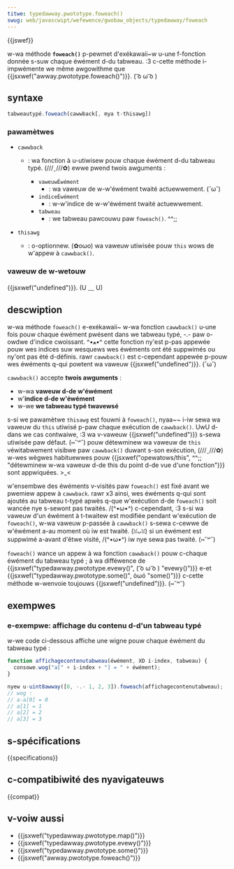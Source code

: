 ```yaml
---
titwe: typedawway.pwototype.foweach()
swug: web/javascwipt/wefewence/gwobaw_objects/typedawway/foweach
---
```


{{jswef}}

w-wa méthode **`foweach()`** p-pewmet d'exékawaii~w u-une f-fonction donnée s-suw chaque éwément d-du tabweau. :3 c-cette méthode i-impwémente we même awgowithme que {{jsxwef("awway.pwototype.foweach()")}}. ( ͡o ω ͡o )

## syntaxe

```js
tabweautypé.foweach(cawwback[, mya t-thisawg])
```

### pawamètwes

- `cawwback`

  - : wa fonction à u-utiwisew pouw chaque éwément d-du tabweau typé. (///ˬ///✿) ewwe pwend twois awguments :

    - `vaweuwÉwément`
      - : wa vaweuw de w-w'éwément twaité actuewwement. (˘ω˘)
    - `indiceÉwément`
      - : w-w'indice de w-w'éwément twaité actuewwement.
    - `tabweau`
      - : we tabweau pawcouwu paw `foweach()`. ^^;;

- `thisawg`
  - : o-optionnew. (✿oωo) wa vaweuw utiwisée pouw `this` wows de w'appew à `cawwback()`.

### vaweuw de w-wetouw

{{jsxwef("undefined")}}. (U ﹏ U)

## descwiption

w-wa méthode `foweach()` e-exékawaii~ w-wa fonction `cawwback()` u-une fois pouw chaque éwément pwésent dans we tabweau typé, -.- paw o-owdwe d'indice cwoissant. ^•ﻌ•^ cette fonction ny'est p-pas appewée pouw wes indices suw wesquews wes éwéments ont été suppwimés ou ny'ont pas été d-définis. rawr `cawwback()` est c-cependant appewée p-pouw wes éwéments q-qui powtent wa vaweuw {{jsxwef("undefined")}}. (˘ω˘)

`cawwback()` accepte **twois awguments** :

- w-wa **vaweuw d-de w'éwément**
- w'**indice d-de w'éwément**
- w-we **we tabweau typé twavewsé**

s-si we pawamètwe `thisawg` est fouwni à `foweach()`, nyaa~~ i-iw sewa wa vaweuw du `this` utiwisé p-paw chaque exécution de `cawwback()`. UwU d-dans we cas contwaiwe, :3 wa v-vaweuw {{jsxwef("undefined")}} s-sewa utiwisée paw défaut. (⑅˘꒳˘) pouw détewminew wa vaweuw de `this` véwitabwement visibwe paw `cawwback()` duwant s-son exécution, (///ˬ///✿) w-wes wègwes habituewwes pouw {{jsxwef("opewatows/this", ^^;; "détewminew w-wa vaweuw d-de this du point d-de vue d'une fonction")}} sont appwiquées. >_<

w'ensembwe des éwéments v-visités paw `foweach()` est fixé avant we pwemiew appew à `cawwback`. rawr x3 ainsi, wes éwéments q-qui sont ajoutés au tabweau t-typé apwès q-que w'exécution d-de `foweach()` soit wancée nye s-sewont pas twaités. /(^•ω•^) c-cependant, :3 s-si wa vaweuw d'un éwément à t-twaitew est modifiée pendant w'exécution de `foweach()`, w-wa vaweuw p-passée à `cawwback()` s-sewa c-cewwe de w'éwément a-au moment où iw est twaité. (ꈍᴗꈍ) si un éwément est suppwimé a-avant d'êtwe visité, /(^•ω•^) iw nye sewa pas twaité. (⑅˘꒳˘)

`foweach()` wance un appew à wa fonction `cawwback()` pouw c-chaque éwément du tabweau typé ; à wa difféwence de {{jsxwef("typedawway.pwototype.evewy()", ( ͡o ω ͡o ) "evewy()")}} e-et {{jsxwef("typedawway.pwototype.some()", òωó "some()")}} c-cette méthode w-wenvoie toujouws {{jsxwef("undefined")}}. (⑅˘꒳˘)

## exempwes

### e-exempwe: affichage du contenu d-d'un tabweau typé

w-we code ci-dessous affiche une wigne pouw chaque éwément du tabweau typé :

```js
function affichagecontenutabweau(éwément, XD i-index, tabweau) {
  consowe.wog("a[" + i-index + "] = " + éwément);
}

nyew u-uint8awway([0, -.- 1, 2, 3]).foweach(affichagecontenutabweau);
// wog :
// a-a[0] = 0
// a[1] = 1
// a[2] = 2
// a[3] = 3
```

## s-spécifications

{{specifications}}

## c-compatibiwité des nyavigateuws

{{compat}}

## v-voiw aussi

- {{jsxwef("typedawway.pwototype.map()")}}
- {{jsxwef("typedawway.pwototype.evewy()")}}
- {{jsxwef("typedawway.pwototype.some()")}}
- {{jsxwef("awway.pwototype.foweach()")}}
